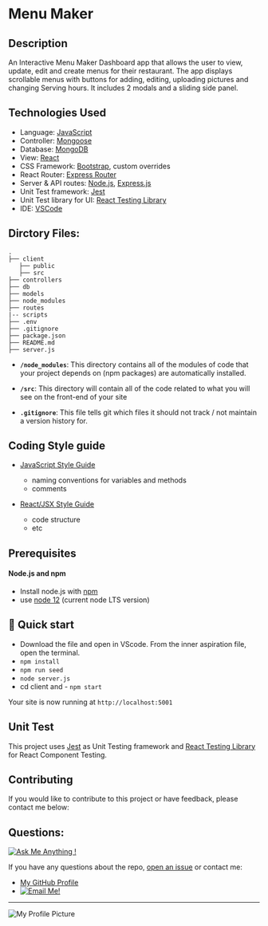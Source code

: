 # Menu Maker 

## Description
  An Interactive Menu Maker Dashboard app that allows the user to view, update, edit and create menus for their restaurant.  The app displays scrollable menus with buttons for adding, editing, uploading pictures and changing Serving hours. It includes 2 modals and a sliding side panel.
    

## Technologies Used  
  
- Language: [JavaScript](https://developer.mozilla.org/en-US/docs/Web/JavaScript/Guide)
- Controller: [Mongoose](https://www.npmjs.com/package/mongoose)
- Database: [MongoDB](https://www.mongodb.com/what-is-mongodb)
- View: [React](https://reactjs.org/)
- CSS Framework: [Bootstrap](https://getbootstrap.com/), custom overrides
- React Router: [Express Router](https://expressjs.com/)
- Server & API routes: [Node.js](https://nodejs.org/en/), [Express.js](https://www.npmjs.com/package/express)
- Unit Test framework: [Jest](https://jestjs.io/)
- Unit Test library for UI: [React Testing Library](https://testing-library.com/docs/react-testing-library/intro)
- IDE: [VSCode](https://code.visualstudio.com/)

## Dirctory Files:  

    .
    ├── client
       ├── public
       ├── src   
    ├── controllers
    ├── db
    ├── models
    ├── node_modules
    ├── routes
    |-- scripts
    ├── .env
    ├── .gitignore
    ├── package.json
    ├── README.md
    ├── server.js 
      
- **`/node_modules`**: This directory contains all of the modules of code that your project depends on (npm packages) are automatically installed.

- **`/src`**: This directory will contain all of the code related to what you will see on the front-end of your site 

- **`.gitignore`**: This file tells git which files it should not track / not maintain a version history for.


## Coding Style guide

- [JavaScript Style Guide](https://github.com/airbnb/javascript)

  - naming conventions for variables and methods
  - comments

- [React/JSX Style Guide](https://github.com/airbnb/javascript/tree/master/react)
  - code structure
  - etc
    
      
## Prerequisites  

#### Node.js and npm

- Install node.js with [npm](https://www.npmjs.com/get-npm)
- use [node 12](https://nodejs.org/en/about/releases/) (current node LTS version)

## 🚀 Quick start

- Download the file and open in VScode. From the inner aspiration file, open the terminal. 
- `npm install`
- `npm run seed`
- `node server.js`
- cd client and - `npm start`

Your site is now running at `http://localhost:5001` 
    
## Unit Test

This project uses [Jest](https://jestjs.io/) as Unit Testing framework and [React Testing Library](https://testing-library.com/docs/react-testing-library/intro) for React Component Testing.


## Contributing   
 If you would like to contribute to this project or have feedback, please contact me below:

## Questions:  
[![Ask Me Anything !](https://img.shields.io/badge/Ask%20me-anything-1abc9c.svg)](https://GitHub.com/erin-smith)  

  If you have any questions about the repo, [open an issue](https://github.com/erin-smith/menu-maker/issues/new) or contact me:  

* [My GitHub Profile](http://github.com/erin-smith)
* [![Email Me!](https://img.shields.io/badge/email:-erin.acumen@gmail.com-9cf.svg)](<"mailto:erin.acumen@gmail.com">)
***
![My Profile Picture](https://avatars.githubusercontent.com/erin-smith?size=300)
